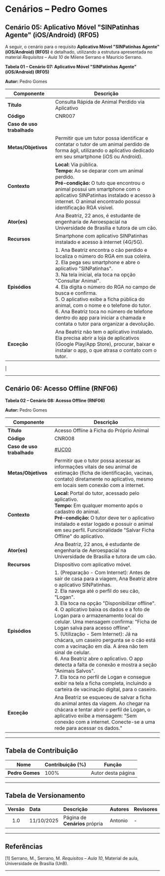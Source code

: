 # Cenários – Pedro Gomes

## Cenário 05: Aplicativo Móvel "SINPatinhas Agente" (iOS/Android) (RF05)

<a id="cnr007"></a>

A seguir, o cenário para o requisito **Aplicativo Móvel "SINPatinhas Agente" (iOS/Android) (RF05)** é detalhado, utilizando a estrutura apresentada no material *Requisitos – Aula 10* de Milene Serrano e Maurício Serrano.  

**Tabela 01 – Cenário 07: Aplicativo Móvel "SINPatinhas Agente" (iOS/Android) (RF05)**  

**Autor:** Pedro Gomes

| **Componente** | **Descrição** |
|----------------|----------------|
| **Título** | Consulta Rápida de Animal Perdido via Aplicativo |
| **Código** | CNR007 |
| **Caso de uso trabalhado** | |
| **Metas/Objetivos** | Permitir que um tutor possa identificar e contatar o tutor de um animal perdido de forma ágil, utilizando o aplicativo dedicado em seu smartphone (iOS ou Android). |
| **Contexto** | **Local:**  Via pública. <br>**Tempo:** Ao se deparar com um animal perdido. <br>**Pré-condição:** O tuto que encontrou o animal possui um smartphone com o aplicativo SINPatinhas instalado e acesso à internet. O animal encontrado possui identificação RGA visível. |
| **Ator(es)** | Ana Beatriz, 22 anos, é estudante de engenharia de Aeroespacial na Universidade de Brasília e tutora de um cão. |
| **Recursos** | Smartphone com aplicativo SINPatinhas instalado e acesso à internet (4G/5G). |
| **Episódios** | 1. Ana Beatriz encontra o cão perdido e localiza o número do RGA em sua coleira. <br>2. Ela pega seu smartphone e abre o aplicativo "SINPatinhas". <br>3. Na tela inicial, ela toca na opção "Consultar Animal". <br>4. Ela digita o número do RGA no campo de busca e confirma. <br>5. O aplicativo exibe a ficha pública do animal, com o nome e o telefone do tutor. <br>6. Ana Beatriz toca no número de telefone dentro do app para iniciar a chamada e contata o tutor para organizar a devolução. |
| **Exceção** | Ana Beatriz não tem o aplicativo instalado. Ela precisa abrir a loja de aplicativos (Google Play/App Store), procurar, baixar e instalar o app, o que atrasa o contato com o tutor.
 |

---

## Cenário 06: Acesso Offline (RNF06)

<a id="cnr008"></a>

**Tabela 02 – Cenário 08: Acesso Offline (RNF06)**  

**Autor:** Pedro Gomes

| **Componente** | **Descrição** |
|----------------|----------------|
| **Título** | Acesso Offline à Ficha do Próprio Animal |
| **Código** | CNR008 |
| **Caso de uso trabalhado** | [#UC00](...)|
| **Metas/Objetivos** | Permitir que o tutor possa acessar as informações vitais de seu animal de estimação (ficha de identificação, vacinas, contato) diretamente no aplicativo, mesmo em locais sem conexão com a internet. |
| **Contexto** | **Local:** Portal do tutor, acessado pelo aplicativo.<br>**Tempo:** Em qualquer momento após o cadastro do animal.<br>**Pré-condição:** O tutor deve ter o aplicativo instalado e estar logado e possuir o animal em seu perfil. Funcionalidade "Salvar Ficha Offline" do aplicativo.|
| **Ator(es)** | Ana Beatriz, 22 anos, é estudante de engenharia de Aeroespacial na Universidade de Brasília e tutora de um cão. |
| **Recursos** | Dispositivo com aplicativo móvel. |
| **Episódios** |1. (Preparação - Com Internet): Antes de sair de casa para a viagem, Ana Beatriz abre o aplicativo SINPatinhas. <br>2. Ela navega até o perfil do seu cão, "Logan". <br>3. Ela toca na opção "Disponibilizar offline". <br>4. O aplicativo baixa os dados e a foto de Logan para o armazenamento local do celular. Uma mensagem confirma: "Ficha de Logan salva para acesso offline". <br>5. (Utilização - Sem Internet): Já na chácara, um caseiro pergunta se o cão está com a vacinação em dia. A área não tem sinal de celular. <br>6. Ana Beatriz abre o aplicativo. O app detecta a falta de conexão e mostra a seção "Animais Salvos". <br>7. Ela toca no perfil de Logan e consegue exibir na tela a ficha completa, incluindo a carteira de vacinação digital, para o caseiro.
| **Exceção** | Ana Beatriz se esqueceu de salvar a ficha do animal antes da viagem. Ao chegar na chácara e tentar abrir o perfil de Logan, o aplicativo exibe a mensagem: "Sem conexão com a internet. Conecte-se a uma rede para acessar os dados." |

---

## Tabela de Contribuição

| Nome | Contribuição (%) | Função |
|------|------------------|--------|
| **Pedro Gomes** | 100% | Autor desta página |

---

## Tabela de Versionamento

| Versão | Data | Descrição | Autores | Revisores |
|:------:|:-----------|:-------------------------------------------|:--------|:-----------|
| 1.0 | 11/10/2025 | Página de **Cenários** própria | Antonio | - |

---

## Referências  

[1] Serrano, M., Serrano, M. *Requisitos – Aula 10*, Material de aula, Universidade de Brasília (UnB).

---